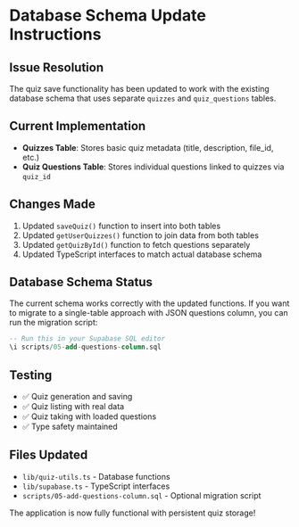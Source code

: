 # Database Schema Update Instructions

## Issue Resolution
The quiz save functionality has been updated to work with the existing database schema that uses separate `quizzes` and `quiz_questions` tables.

## Current Implementation
- **Quizzes Table**: Stores basic quiz metadata (title, description, file_id, etc.)
- **Quiz Questions Table**: Stores individual questions linked to quizzes via `quiz_id`

## Changes Made
1. Updated `saveQuiz()` function to insert into both tables
2. Updated `getUserQuizzes()` function to join data from both tables
3. Updated `getQuizById()` function to fetch questions separately
4. Updated TypeScript interfaces to match actual database schema

## Database Schema Status
The current schema works correctly with the updated functions. If you want to migrate to a single-table approach with JSON questions column, you can run the migration script:

```sql
-- Run this in your Supabase SQL editor
\i scripts/05-add-questions-column.sql
```

## Testing
- ✅ Quiz generation and saving
- ✅ Quiz listing with real data
- ✅ Quiz taking with loaded questions
- ✅ Type safety maintained

## Files Updated
- `lib/quiz-utils.ts` - Database functions
- `lib/supabase.ts` - TypeScript interfaces
- `scripts/05-add-questions-column.sql` - Optional migration script

The application is now fully functional with persistent quiz storage!
